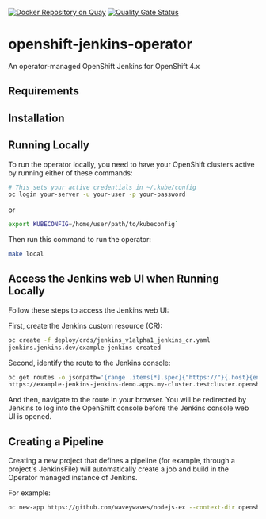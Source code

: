 [![Docker Repository on Quay](https://quay.io/repository/redhat-developer/openshift-jenkins-operator/status "Docker Repository on Quay")](https://quay.io/repository/redhat-developer/openshift-jenkins-operator) [![Quality Gate Status](https://sonarcloud.io/api/project_badges/measure?project=akram_openshift-jenkins-operator&metric=alert_status)](https://sonarcloud.io/dashboard?id=akram_openshift-jenkins-operator)


# openshift-jenkins-operator
An operator-managed OpenShift Jenkins for OpenShift 4.x

## Requirements

## Installation

## Running Locally

To run the operator locally, you need to have your OpenShift clusters
active by running either of these commands:
``` bash
# This sets your active credentials in ~/.kube/config
oc login your-server -u your-user -p your-password
```
or
``` bash
export KUBECONFIG=/home/user/path/to/kubeconfig`
```

Then run this command to run the operator:
``` bash
make local
```
## Access the Jenkins web UI when Running Locally

Follow these steps to access the Jenkins web UI:

First, create the Jenkins custom resource (CR):
``` bash
oc create -f deploy/crds/jenkins_v1alpha1_jenkins_cr.yaml
jenkins.jenkins.dev/example-jenkins created
```
Second, identify the route to the Jenkins console:
```bash
oc get routes -o jsonpath='{range .items[*].spec}{"https://"}{.host}{end}{":443\n"}'
https://example-jenkins-jenkins-demo.apps.my-cluster.testcluster.openshift.com:443
```
And then, navigate to the route in your browser. You will be redirected
by Jenkins to log into the OpenShift console before the Jenkins console
web UI is opened.

## Creating a Pipeline

Creating a new project that defines a pipeline (for example, through a
project's JenkinsFile) will automatically create a job and build in
the Operator managed instance of Jenkins.

For example:
``` bash
oc new-app https://github.com/waveywaves/nodejs-ex --context-dir openshift/pipelines
```






